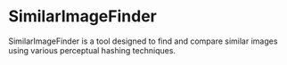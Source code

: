 # SimilarImageFinder
SimilarImageFinder is a tool designed to find and compare similar images using various perceptual hashing techniques.
